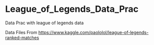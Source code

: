 # League_of_Legends_Data_Prac
Data Prac with league of  legends data

Data Files From https://www.kaggle.com/paololol/league-of-legends-ranked-matches

